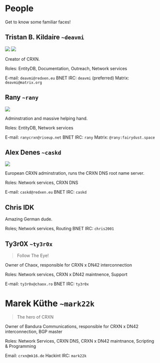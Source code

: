 People
======

Get to know some familiar faces!

## Tristan B. Kildaire `~deavmi`

<img src="http://deavmi.assigned.network/profile_pic.jpg">

<img src="people/deavmi.jpg">

Creator of CRXN.

Roles: EntityDB, Documentation, Outreach, Network services

E-mail: `deavmi@redxen.eu`
BNET IRC: `deavmi` (preferred)
Matrix: `deavmi@matrix.org`

## Rany `~rany`

<img src="people/rany.png">

Adminstration and massive helping hand.

Roles: EntityDB, Network services

E-mail: `ranycrxn@riseup.net`
BNET IRC: `rany`
Matrix: `@rany:fairydust.space`

## Alex Denes `~caskd`

<img src="people/caskd.png">

European CRXN adminstration, runs the CRXN DNS root name server.

Roles: Network services, CRXN DNS

E-mail: `caskd@redxen.eu`
BNET IRC: `caskd`

## Chris IDK

Amazing German dude.

Roles; Network services, Routing
BNET IRC: `chris2001`

## Ty3r0X `~ty3r0x`

> Follow The Eye!

Owner of Chaox, responsible for CRXN x DN42 interconnection

Roles: Network services, CRXN x DN42 maintnence, Support

E-mail: `ty3r0x@chaox.ro`
BNET IRC: `ty3r0x`

# Marek Küthe `~mark22k`

> The hero of CRXN

Owner of Bandura Communications, responsible for CRXN x DN42 interconnection, BGP master

Roles: Network Services, CRXN DNS, CRXN x DN42 maintnance, Scripting & Programming

Email: `crxn@mk16.de`
Hackint IRC: `mark22k`
